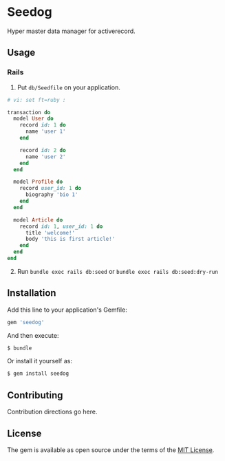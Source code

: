 # Seedog
Hyper master data manager for activerecord.

## Usage

### Rails
1. Put `db/Seedfile` on your application.
  ```rb
  # vi: set ft=ruby :

  transaction do
    model User do
      record id: 1 do
        name 'user 1'
      end

      record id: 2 do
        name 'user 2'
      end
    end

    model Profile do
      record user_id: 1 do
        biography 'bio 1'
      end
    end

    model Article do
      record id: 1, user_id: 1 do
        title 'welcome!'
        body 'this is first article!'
      end
    end
  end
  ```
2. Run `bundle exec rails db:seed` or `bundle exec rails db:seed:dry-run`

## Installation
Add this line to your application's Gemfile:

```ruby
gem 'seedog'
```

And then execute:
```bash
$ bundle
```

Or install it yourself as:
```bash
$ gem install seedog
```

## Contributing
Contribution directions go here.

## License
The gem is available as open source under the terms of the [MIT License](http://opensource.org/licenses/MIT).
